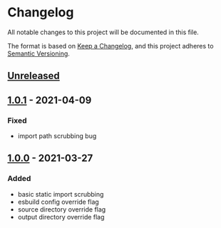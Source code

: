 # Changelog

All notable changes to this project will be documented in this file.

The format is based on [Keep a Changelog](https://keepachangelog.com/en/1.0.0/),
and this project adheres to [Semantic Versioning](https://semver.org/spec/v2.0.0.html).

## [Unreleased]

## [1.0.1] - 2021-04-09

### Fixed

- import path scrubbing bug

## [1.0.0] - 2021-03-27

### Added

- basic static import scrubbing
- esbuild config override flag
- source directory override flag
- output directory override flag

[unreleased]: https://github.com/codewithkyle/twist/compare/v1.0.1...HEAD
[1.0.1]: https://github.com/codewithkyle/twist/compare/v1.0.0...v1.0.1
[1.0.0]: https://github.com/codewithkyle/twist/releases/tag/v1.0.0
